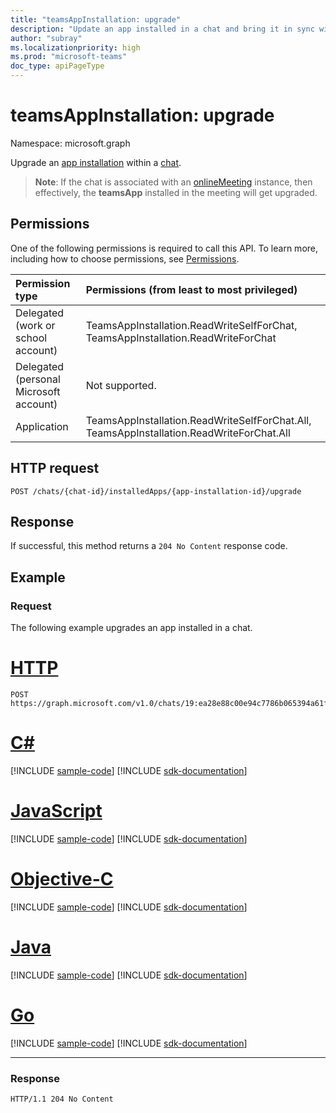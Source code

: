 ```yaml
---
title: "teamsAppInstallation: upgrade"
description: "Update an app installed in a chat and bring it in sync with the current version available in the tenant app catalog."
author: "subray"
ms.localizationpriority: high
ms.prod: "microsoft-teams"
doc_type: apiPageType
---
```


# teamsAppInstallation: upgrade

Namespace: microsoft.graph

Upgrade an [app installation](../resources/teamsappinstallation.md) within a [chat](../resources/chat.md).

> **Note**: If the chat is associated with an [onlineMeeting](../resources/onlinemeeting.md) instance, then effectively, the **teamsApp** installed in the meeting will get upgraded.

## Permissions

One of the following permissions is required to call this API. To learn more, including how to choose permissions, see [Permissions](/graph/permissions-reference).

|Permission type      | Permissions (from least to most privileged)              |
|:--------------------|:---------------------------------------------------------|
|Delegated (work or school account) | TeamsAppInstallation.ReadWriteSelfForChat, TeamsAppInstallation.ReadWriteForChat |
|Delegated (personal Microsoft account) | Not supported.   |
|Application | TeamsAppInstallation.ReadWriteSelfForChat.All, TeamsAppInstallation.ReadWriteForChat.All |

## HTTP request
<!-- { "blockType": "ignored" } -->

```http
POST /chats/{chat-id}/installedApps/{app-installation-id}/upgrade
```

## Response

If successful, this method returns a `204 No Content` response code.

## Example

### Request

The following example upgrades an app installed in a chat.


# [HTTP](#tab/http)
<!-- {
  "blockType": "request",
  "name": "upgrade_installedApps_in_chat"
}-->

```http
POST https://graph.microsoft.com/v1.0/chats/19:ea28e88c00e94c7786b065394a61f296@thread.v2/installedApps/NjRiOWM3NDYtYjE1NS00MDQyLThkNDctOTQxYmQzODE2ODFiIyMwZDgyMGVjZC1kZWYyLTQyOTctYWRhZC03ODA1NmNkZTdjNzg=/upgrade
```
# [C#](#tab/csharp)
[!INCLUDE [sample-code](../includes/snippets/csharp/upgrade-installedapps-in-chat-csharp-snippets.md)]
[!INCLUDE [sdk-documentation](../includes/snippets/snippets-sdk-documentation-link.md)]

# [JavaScript](#tab/javascript)
[!INCLUDE [sample-code](../includes/snippets/javascript/upgrade-installedapps-in-chat-javascript-snippets.md)]
[!INCLUDE [sdk-documentation](../includes/snippets/snippets-sdk-documentation-link.md)]

# [Objective-C](#tab/objc)
[!INCLUDE [sample-code](../includes/snippets/objc/upgrade-installedapps-in-chat-objc-snippets.md)]
[!INCLUDE [sdk-documentation](../includes/snippets/snippets-sdk-documentation-link.md)]

# [Java](#tab/java)
[!INCLUDE [sample-code](../includes/snippets/java/upgrade-installedapps-in-chat-java-snippets.md)]
[!INCLUDE [sdk-documentation](../includes/snippets/snippets-sdk-documentation-link.md)]

# [Go](#tab/go)
[!INCLUDE [sample-code](../includes/snippets/go/upgrade-installedapps-in-chat-go-snippets.md)]
[!INCLUDE [sdk-documentation](../includes/snippets/snippets-sdk-documentation-link.md)]

---



### Response

<!-- {
  "blockType": "response",
  "truncated": true
}
-->

```http
HTTP/1.1 204 No Content
```

<!-- uuid: 8fcb5dbc-d5aa-4681-8e31-b001d5168d79
2015-10-25 14:57:30 UTC -->
<!-- {
  "type": "#page.annotation",
  "description": "Chat update installedapps",
  "keywords": "",
  "section": "documentation",
  "tocPath": ""
}-->

